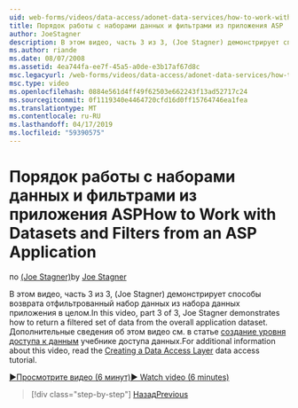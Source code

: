 ```yaml
---
uid: web-forms/videos/data-access/adonet-data-services/how-to-work-with-datasets-and-filters-from-an-asp-application
title: Порядок работы с наборами данных и фильтрами из приложения ASP | Документация Майкрософт
author: JoeStagner
description: В этом видео, часть 3 из 3, (Joe Stagner) демонстрирует способы возврата отфильтрованный набор данных из набора данных приложения в целом. Для ab Дополнительные сведения...
ms.author: riande
ms.date: 08/07/2008
ms.assetid: 4ea744fa-ee7f-45a5-a0de-e3b17af67d8c
msc.legacyurl: /web-forms/videos/data-access/adonet-data-services/how-to-work-with-datasets-and-filters-from-an-asp-application
msc.type: video
ms.openlocfilehash: 0884e561d4ff49f62503e662243f13ad52717c24
ms.sourcegitcommit: 0f1119340e4464720cfd16d0ff15764746ea1fea
ms.translationtype: MT
ms.contentlocale: ru-RU
ms.lasthandoff: 04/17/2019
ms.locfileid: "59390575"
---
```

# <a name="how-to-work-with-datasets-and-filters-from-an-asp-application"></a><span data-ttu-id="9e1f0-104">Порядок работы с наборами данных и фильтрами из приложения ASP</span><span class="sxs-lookup"><span data-stu-id="9e1f0-104">How to Work with Datasets and Filters from an ASP Application</span></span>

<span data-ttu-id="9e1f0-105">по [(Joe Stagner)](https://github.com/JoeStagner)</span><span class="sxs-lookup"><span data-stu-id="9e1f0-105">by [Joe Stagner](https://github.com/JoeStagner)</span></span>

<span data-ttu-id="9e1f0-106">В этом видео, часть 3 из 3, (Joe Stagner) демонстрирует способы возврата отфильтрованный набор данных из набора данных приложения в целом.</span><span class="sxs-lookup"><span data-stu-id="9e1f0-106">In this video, part 3 of 3, Joe Stagner demonstrates how to return a filtered set of data from the overall application dataset.</span></span> <span data-ttu-id="9e1f0-107">Дополнительные сведения об этом видео см. в статье [создание уровня доступа к данным](../../../overview/data-access/introduction/creating-a-data-access-layer-vb.md) учебнике доступа данных.</span><span class="sxs-lookup"><span data-stu-id="9e1f0-107">For additional information about this video, read the [Creating a Data Access Layer](../../../overview/data-access/introduction/creating-a-data-access-layer-vb.md) data access tutorial.</span></span>

[<span data-ttu-id="9e1f0-108">&#9654;Просмотрите видео (6 минут)</span><span class="sxs-lookup"><span data-stu-id="9e1f0-108">&#9654; Watch video (6 minutes)</span></span>](https://channel9.msdn.com/Blogs/ASP-NET-Site-Videos/how-to-work-with-datasets-and-filters-from-an-asp-application)

> [!div class="step-by-step"]
> [<span data-ttu-id="9e1f0-109">Назад</span><span class="sxs-lookup"><span data-stu-id="9e1f0-109">Previous</span></span>](how-to-manually-bind-a-dataset-to-a-datagrid.md)
